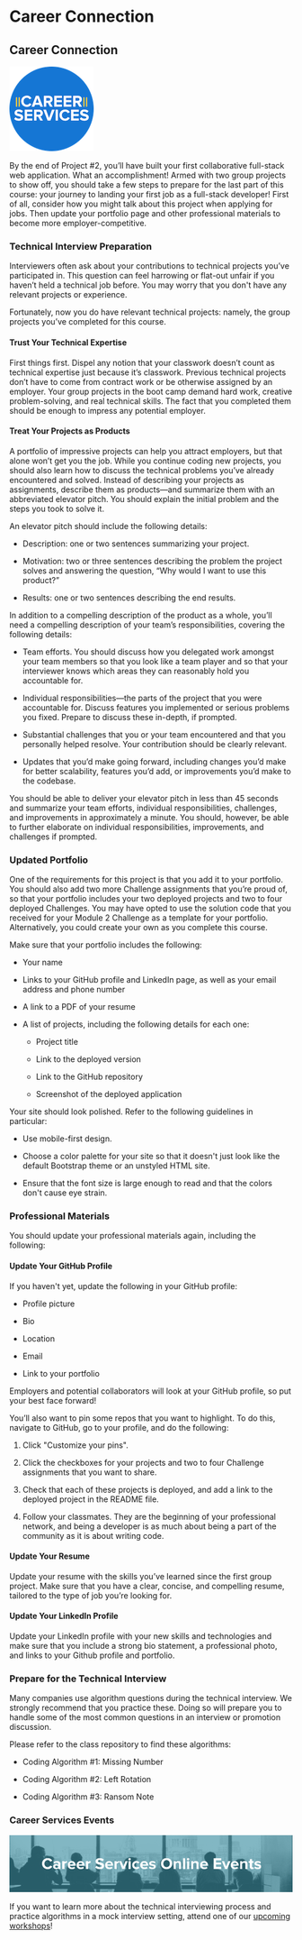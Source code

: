 # Career Connection

## Career Connection

![Career Services Logo](./assets/cs_logo.png#right)

By the end of Project #2, you’ll have built your first collaborative full-stack web application. What an accomplishment! Armed with two group projects to show off, you should take a few steps to prepare for the last part of this course: your journey to landing your first job as a full-stack developer! First of all, consider how you might talk about this project when applying for jobs. Then update your portfolio page and other professional materials to become more employer-competitive.

### Technical Interview Preparation

Interviewers often ask about your contributions to technical projects you’ve participated in. This question can feel harrowing or flat-out unfair if you haven’t held a technical job before. You may worry that you don't have any relevant projects or experience.

Fortunately, now you do have relevant technical projects: namely, the group projects you’ve completed for this course.

#### Trust Your Technical Expertise

First things first. Dispel any notion that your classwork doesn’t count as technical expertise just because it’s classwork. Previous technical projects don’t have to come from contract work or be otherwise assigned by an employer. Your group projects in the boot camp demand hard work, creative problem-solving, and real technical skills. The fact that you completed them should be enough to impress any potential employer.

#### Treat Your Projects as Products

A portfolio of impressive projects can help you attract employers, but that alone won’t get you the job. While you continue coding new projects, you should also learn how to discuss the technical problems you’ve already encountered and solved. Instead of describing your projects as assignments, describe them as products&mdash;and summarize them with an abbreviated elevator pitch. You should explain the initial problem and the steps you took to solve it. 

An elevator pitch should include the following details:

* Description: one or two sentences summarizing your project.

* Motivation: two or three sentences describing the problem the project solves and answering the question, “Why would I want to use this product?”

* Results: one or two sentences describing the end results.

In addition to a compelling description of the product as a whole, you’ll need a compelling description of your team’s responsibilities, covering the following details:

* Team efforts. You should discuss how you delegated work amongst your team members so that you look like a team player and so that your interviewer knows which areas they can reasonably hold you accountable for.

* Individual responsibilities&mdash;the parts of the project that you were accountable for. Discuss features you implemented or serious problems you fixed. Prepare to discuss these in-depth, if prompted.

* Substantial challenges that you or your team encountered and that you personally helped resolve. Your contribution should be clearly relevant.

* Updates that you’d make going forward, including changes you’d make for better scalability, features you’d add, or improvements you’d make to the codebase.

You should be able to deliver your elevator pitch in less than 45 seconds and summarize your team efforts, individual responsibilities, challenges, and improvements in approximately a minute. You should, however, be able to further elaborate on individual responsibilities, improvements, and challenges if prompted.


### Updated Portfolio

One of the requirements for this project is that you add it to your portfolio. You should also add two more Challenge assignments that you’re proud of, so that your portfolio includes your two deployed projects and two to four deployed Challenges. You may have opted to use the solution code that you received for your Module 2 Challenge as a template for your portfolio. Alternatively, you could create your own as you complete this course.

Make sure that your portfolio includes the following:

* Your name

* Links to your GitHub profile and LinkedIn page, as well as your email address and phone number

* A link to a PDF of your resume

* A list of projects, including the following details for each one:

    * Project title

    * Link to the deployed version

    * Link to the GitHub repository

    * Screenshot of the deployed application

Your site should look polished. Refer to the following guidelines in particular:

* Use mobile-first design.

* Choose a color palette for your site so that it doesn't just look like the default Bootstrap theme or an unstyled HTML site.

* Ensure that the font size is large enough to read and that the colors don't cause eye strain.


### Professional Materials

You should update your professional materials again, including the following:


#### Update Your GitHub Profile

If you haven't yet, update the following in your GitHub profile:

* Profile picture

* Bio

* Location

* Email

* Link to your portfolio

Employers and potential collaborators will look at your GitHub profile, so put your best face forward!

You’ll also want to pin some repos that you want to highlight. To do this, navigate to GitHub, go to your profile, and do the following:

1. Click "Customize your pins".

2. Click the checkboxes for your projects and two to four Challenge assignments that you want to share.

3. Check that each of these projects is deployed, and add a link to the deployed project in the README file.

4. Follow your classmates. They are the beginning of your professional network, and being a developer is as much about being a part of the community as it is about writing code.

#### Update Your Resume

Update your resume with the skills you’ve learned since the first group project. Make sure that you have a clear, concise, and compelling resume, tailored to the type of job you’re looking for.

#### Update Your LinkedIn Profile

Update your LinkedIn profile with your new skills and technologies and make sure that you include a strong bio statement, a professional photo, and links to your Github profile and portfolio.

### Prepare for the Technical Interview

Many companies use algorithm questions during the technical interview. We strongly recommend that you practice these. Doing so will prepare you to handle some of the most common questions in an interview or promotion discussion.

Please refer to the class repository to find these algorithms:

- Coding Algorithm #1: Missing Number

- Coding Algorithm #2: Left Rotation

- Coding Algorithm #3: Ransom Note

### Career Services Events

![Career Services Online Events graphic](./assets/online-events.png)

If you want to learn more about the technical interviewing process and practice algorithms in a mock interview setting, attend one of our [upcoming workshops](https://careerservicesonlineevents.splashthat.com/)!